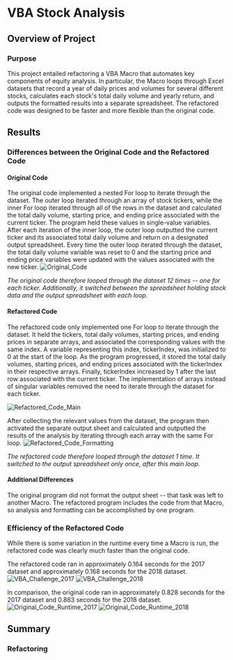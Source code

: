 # VBA Stock Analysis

## Overview of Project

### Purpose
This project entailed refactoring a VBA Macro that automates key components of equity analysis. In particular, the Macro loops through Excel datasets that record a year of daily prices and volumes for several different stocks, calculates each stock's total daily volume and yearly return, and outputs the formatted results into a separate spreadsheet. The refactored code was designed to be faster and more flexible than the original code.

## Results

### Differences between the Original Code and the Refactored Code

#### Original Code
The original code implemented a nested For loop to iterate through the dataset. The outer loop iterated through an array of stock tickers, while the inner For loop iterated through all of the rows in the dataset and calculated the total daily volume, starting price, and ending price associated with the current ticker. The program held these values in single-value variables. After each iteration of the inner loop, the outer loop outputted the current ticker and its associated total daily volume and return on a designated output spreadsheet. Every time the outer loop iterated through the dataset, the total daily volume variable was reset to 0 and the starting price and ending price variables were updated with the values associated with the new ticker.
![Original_Code](https://user-images.githubusercontent.com/87445739/129258042-dcab29d4-93ef-4410-abcb-00a13033ba7d.png)

*The original code therefore looped through the dataset 12 times -- one for each ticker. Additionally, it switched between the spreadsheet holding stock data and the output spreadsheet with each loop.*

#### Refactored Code
The refactored code only implemented one For loop to iterate through the dataset. It held the tickers, total daily volumes, starting prices, and ending prices in separate arrays, and associated the corresponding values with the same index. A variable representing this index, tickerIndex, was initialized to 0 at the start of the loop. As the program progressed, it stored the total daily volumes, starting prices, and ending prices associated with the tickerIndex in their respective arrays. Finally, tickerIndex increased by 1 after the last row associated with the current ticker. The implementation of arrays instead of singular variables removed the need to iterate through the dataset for each ticker.

![Refactored_Code_Main](https://user-images.githubusercontent.com/87445739/129258999-9148a8d4-6d69-4214-85a5-5d455fe79254.png)

After collecting the relevant values from the dataset, the program then activated the separate output sheet and calculated and outputted the results of the analysis by iterating through each array with the same For loop.
![Refactored_Code_Formatting](https://user-images.githubusercontent.com/87445739/129258849-69486323-3195-4aa3-81e0-70f8e61f6703.png)

*The refactored code therefore looped through the dataset 1 time. It switched to the output spreadsheet only once, after this main loop.*

#### Additional Differences
The original program did not format the output sheet -- that task was left to another Macro. The refactored program includes the code from that Macro, so analysis and formatting can be accomplished by one program.

### Efficiency of the Refactored Code
While there is some variation in the runtime every time a Macro is run, the refactored code was clearly much faster than the original code. 

The refactored code ran in approximately 0.164 seconds for the 2017 dataset and approximately 0.168 seconds for the 2018 dataset. 
![VBA_Challenge_2017](https://user-images.githubusercontent.com/87445739/129258387-13370b10-76bc-49bc-849d-b23519bcdf4e.png)
![VBA_Challenge_2018](https://user-images.githubusercontent.com/87445739/129258401-4e1cc6bc-89ab-4675-b47f-28bb9ba3d573.png)

In comparison, the original code ran in approximately 0.828 seconds for the 2017 dataset and 0.883 seconds for the 2018 dataset.
![Original_Code_Runtime_2017](https://user-images.githubusercontent.com/87445739/129258472-d5516ebb-941e-4a76-b353-da150ed4e777.png)
![Original_Code_Runtime_2018](https://user-images.githubusercontent.com/87445739/129258500-52215674-6442-4287-91f4-7c2bc3ca5995.png)

## Summary

### Refactoring 
